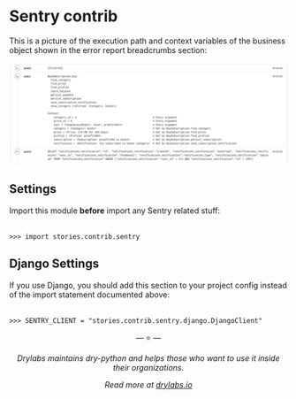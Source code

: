 # Sentry contrib

This is a picture of the execution path and context variables of the
business object shown in the error report breadcrumbs section:

![Sentry Breadcrumbs](https://raw.githubusercontent.com/dry-python/dry-python.github.io/develop/slides/pics/sentry.png)

## Settings

Import this module **before** import any Sentry related stuff:

```pycon

>>> import stories.contrib.sentry

```

## Django Settings

If you use Django, you should add this section to your project config
instead of the import statement documented above:

```pycon

>>> SENTRY_CLIENT = "stories.contrib.sentry.django.DjangoClient"

```

<p align="center">&mdash; ⭐️ &mdash;</p>
<p align="center"><i>Drylabs maintains dry-python and helps those who want to use it inside their organizations.</i></p>
<p align="center"><i>Read more at <a href="https://drylabs.io">drylabs.io</a></i></p>
